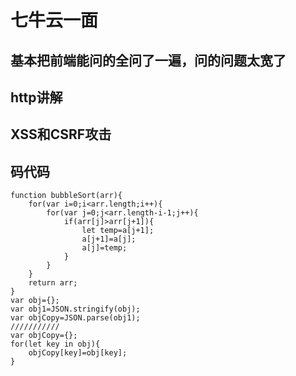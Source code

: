# 七牛云一面  
## 基本把前端能问的全问了一遍，问的问题太宽了  
## http讲解  
## XSS和CSRF攻击  
## 码代码  
```
function bubbleSort(arr){
    for(var i=0;i<arr.length;i++){
        for(var j=0;j<arr.length-i-1;j++){
            if(arr[j]>arr[j+1]){
                let temp=a[j+1];
                a[j+1]=a[j];
                a[j]=temp;
            }
        }
    }
    return arr;
}
var obj={};
var obj1=JSON.stringify(obj);
var objCopy=JSON.parse(obj1);
///////////
var objCopy={};
for(let key in obj){
    objCopy[key]=obj[key];
}
```
